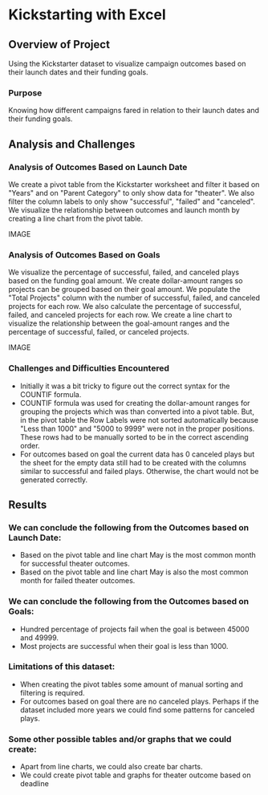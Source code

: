 # Kickstarting with Excel

## Overview of Project
Using the Kickstarter dataset to visualize campaign outcomes based on their launch dates and their funding goals.

### Purpose
Knowing how different campaigns fared in relation to their launch dates and their funding goals.

## Analysis and Challenges

### Analysis of Outcomes Based on Launch Date
We create a pivot table from the Kickstarter worksheet and filter it based on "Years" and on "Parent Category" to only show data for "theater". We also filter the column labels to only show "successful", "failed" and "canceled". We visualize the relationship between outcomes and launch month by creating a line chart from the pivot table. 

IMAGE

### Analysis of Outcomes Based on Goals
We visualize the percentage of successful, failed, and canceled plays based on the funding goal amount. We create dollar-amount ranges so projects can be grouped based on their goal amount. We populate the "Total Projects" column with the number of successful, failed, and canceled projects for each row. We also calculate the percentage of successful, failed, and canceled projects for each row. We create a line chart to visualize the relationship between the goal-amount ranges and the percentage of successful, failed, or canceled projects.

IMAGE 

### Challenges and Difficulties Encountered
- Initially it was a bit tricky to figure out the correct syntax for the COUNTIF formula.
- COUNTIF formula was used for creating the dollar-amount ranges for grouping the projects which was than converted into a pivot table. But, in the pivot table the Row Labels were not sorted automatically because "Less than 1000" and "5000 to 9999" were not in the proper positions. These rows had to be manually sorted to be in the correct ascending order. 
- For outcomes based on goal the current data has 0 canceled plays but the sheet for the empty data still had to be created with the columns similar to successful and failed plays. Otherwise, the chart would not be generated correctly. 

## Results

### We can conclude the following from the Outcomes based on Launch Date:
- Based on the pivot table and line chart May is the most common month for successful theater outcomes.  
- Based on the pivot table and line chart May is also the most common month for failed theater outcomes.

### We can conclude the following from the Outcomes based on Goals:
- Hundred percentage of projects fail when the goal is between 45000 and 49999.
- Most projects are successful when their goal is less than 1000.

### Limitations of this dataset:
- When creating the pivot tables some amount of manual sorting and filtering is required. 
- For outcomes based on goal there are no canceled plays. Perhaps if the dataset included more years we could find some patterns for canceled plays.

### Some other possible tables and/or graphs that we could create:
- Apart from line charts, we could also create bar charts.
- We could create pivot table and graphs for theater outcome based on deadline
